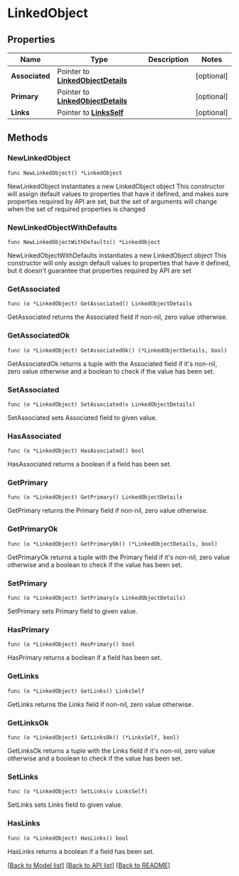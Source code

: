 # LinkedObject

## Properties

Name | Type | Description | Notes
------------ | ------------- | ------------- | -------------
**Associated** | Pointer to [**LinkedObjectDetails**](LinkedObjectDetails.md) |  | [optional] 
**Primary** | Pointer to [**LinkedObjectDetails**](LinkedObjectDetails.md) |  | [optional] 
**Links** | Pointer to [**LinksSelf**](LinksSelf.md) |  | [optional] 

## Methods

### NewLinkedObject

`func NewLinkedObject() *LinkedObject`

NewLinkedObject instantiates a new LinkedObject object
This constructor will assign default values to properties that have it defined,
and makes sure properties required by API are set, but the set of arguments
will change when the set of required properties is changed

### NewLinkedObjectWithDefaults

`func NewLinkedObjectWithDefaults() *LinkedObject`

NewLinkedObjectWithDefaults instantiates a new LinkedObject object
This constructor will only assign default values to properties that have it defined,
but it doesn't guarantee that properties required by API are set

### GetAssociated

`func (o *LinkedObject) GetAssociated() LinkedObjectDetails`

GetAssociated returns the Associated field if non-nil, zero value otherwise.

### GetAssociatedOk

`func (o *LinkedObject) GetAssociatedOk() (*LinkedObjectDetails, bool)`

GetAssociatedOk returns a tuple with the Associated field if it's non-nil, zero value otherwise
and a boolean to check if the value has been set.

### SetAssociated

`func (o *LinkedObject) SetAssociated(v LinkedObjectDetails)`

SetAssociated sets Associated field to given value.

### HasAssociated

`func (o *LinkedObject) HasAssociated() bool`

HasAssociated returns a boolean if a field has been set.

### GetPrimary

`func (o *LinkedObject) GetPrimary() LinkedObjectDetails`

GetPrimary returns the Primary field if non-nil, zero value otherwise.

### GetPrimaryOk

`func (o *LinkedObject) GetPrimaryOk() (*LinkedObjectDetails, bool)`

GetPrimaryOk returns a tuple with the Primary field if it's non-nil, zero value otherwise
and a boolean to check if the value has been set.

### SetPrimary

`func (o *LinkedObject) SetPrimary(v LinkedObjectDetails)`

SetPrimary sets Primary field to given value.

### HasPrimary

`func (o *LinkedObject) HasPrimary() bool`

HasPrimary returns a boolean if a field has been set.

### GetLinks

`func (o *LinkedObject) GetLinks() LinksSelf`

GetLinks returns the Links field if non-nil, zero value otherwise.

### GetLinksOk

`func (o *LinkedObject) GetLinksOk() (*LinksSelf, bool)`

GetLinksOk returns a tuple with the Links field if it's non-nil, zero value otherwise
and a boolean to check if the value has been set.

### SetLinks

`func (o *LinkedObject) SetLinks(v LinksSelf)`

SetLinks sets Links field to given value.

### HasLinks

`func (o *LinkedObject) HasLinks() bool`

HasLinks returns a boolean if a field has been set.


[[Back to Model list]](../README.md#documentation-for-models) [[Back to API list]](../README.md#documentation-for-api-endpoints) [[Back to README]](../README.md)


